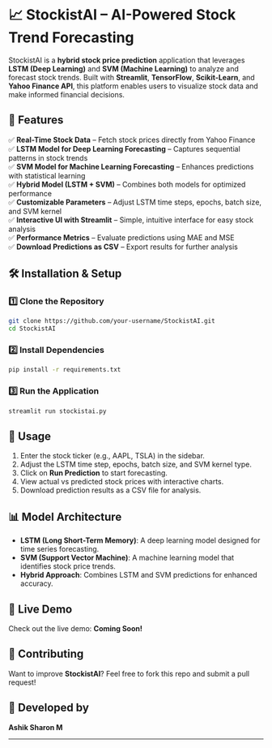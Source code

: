 # 📈 StockistAI – AI-Powered Stock Trend Forecasting

StockistAI is a **hybrid stock price prediction** application that leverages **LSTM (Deep Learning)** and **SVM (Machine Learning)** to analyze and forecast stock trends. Built with **Streamlit**, **TensorFlow**, **Scikit-Learn**, and **Yahoo Finance API**, this platform enables users to visualize stock data and make informed financial decisions.

## 🚀 Features

✅ **Real-Time Stock Data** – Fetch stock prices directly from Yahoo Finance  
✅ **LSTM Model for Deep Learning Forecasting** – Captures sequential patterns in stock trends  
✅ **SVM Model for Machine Learning Forecasting** – Enhances predictions with statistical learning  
✅ **Hybrid Model (LSTM + SVM)** – Combines both models for optimized performance  
✅ **Customizable Parameters** – Adjust LSTM time steps, epochs, batch size, and SVM kernel  
✅ **Interactive UI with Streamlit** – Simple, intuitive interface for easy stock analysis  
✅ **Performance Metrics** – Evaluate predictions using MAE and MSE  
✅ **Download Predictions as CSV** – Export results for further analysis  

## 🛠️ Installation & Setup

### **1️⃣ Clone the Repository**

```bash
git clone https://github.com/your-username/StockistAI.git
cd StockistAI
```

### **2️⃣ Install Dependencies**

```bash
pip install -r requirements.txt
```

### **3️⃣ Run the Application**

```bash
streamlit run stockistai.py
```

## 🎯 Usage
1. Enter the stock ticker (e.g., AAPL, TSLA) in the sidebar.
2. Adjust the LSTM time step, epochs, batch size, and SVM kernel type.
3. Click on **Run Prediction** to start forecasting.
4. View actual vs predicted stock prices with interactive charts.
5. Download prediction results as a CSV file for analysis.

## 📊 Model Architecture
- **LSTM (Long Short-Term Memory)**: A deep learning model designed for time series forecasting.
- **SVM (Support Vector Machine)**: A machine learning model that identifies stock price trends.
- **Hybrid Approach**: Combines LSTM and SVM predictions for enhanced accuracy.

## 🌟 Live Demo
Check out the live demo: **Coming Soon!**

## 🙌 Contributing
Want to improve **StockistAI**? Feel free to fork this repo and submit a pull request!

## 👤 Developed by
**Ashik Sharon M**

---
